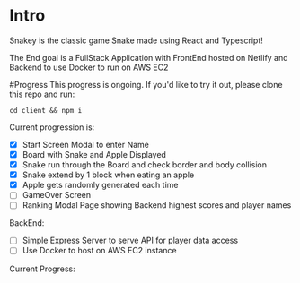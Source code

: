 # Intro
Snakey is the classic game Snake made using React and Typescript!

The End goal is a FullStack Application with FrontEnd hosted on Netlify and Backend to use Docker to run on AWS EC2

#Progress
This progress is ongoing.
If you'd like to try it out, please clone this repo and run:
```
cd client && npm i
```
Current progression is:
 - [x] Start Screen Modal to enter Name
 - [x] Board with Snake and Apple Displayed
 - [x] Snake run through the Board and check border and body collision
 - [x] Snake extend by 1 block when eating an apple
 - [x] Apple gets randomly generated each time
 - [ ] GameOver Screen
 - [ ] Ranking Modal Page showing Backend highest scores and player names
 
 BackEnd:
 - [ ] Simple Express Server to serve API for player data access
 - [ ] Use Docker to host on AWS EC2 instance

Current Progress:
